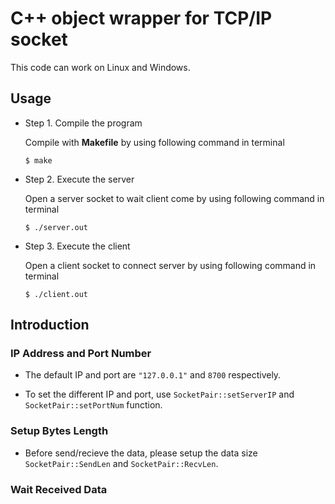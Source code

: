 C++ object wrapper for TCP/IP socket
==

This code can work on Linux and Windows.

## Usage

- Step 1. Compile the program
    
    Compile with **Makefile** by using following command in terminal
    ```
    $ make
    ```

- Step 2. Execute the server

    Open a server socket to wait client come by using following command in terminal
    ```
    $ ./server.out
    ```

- Step 3. Execute the client

    Open a client socket to connect server by using following command in terminal
    ```
    $ ./client.out
    ```

## Introduction

### IP Address and Port Number

- The default IP and port are `"127.0.0.1"` and `8700` respectively.

- To set the different IP and port, use `SocketPair::setServerIP` and `SocketPair::setPortNum` function.

### Setup Bytes Length

- Before send/recieve the data, please setup the data size `SocketPair::SendLen` and `SocketPair::RecvLen`.

### Wait Received Data
